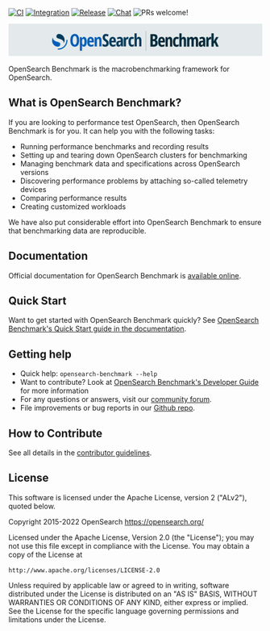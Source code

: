 [![CI](https://github.com/opensearch-project/opensearch-benchmark/actions/workflows/main.yml/badge.svg)](https://github.com/opensearch-project/opensearch-benchmark/actions/workflows/main.yml)
[![Integration](https://github.com/opensearch-project/opensearch-benchmark/actions/workflows/manual-integ.yml/badge.svg)](https://github.com/opensearch-project/opensearch-benchmark/actions/workflows/manual-integ.yml)
[![Release](https://github.com/opensearch-project/opensearch-benchmark/actions/workflows/release-drafter.yml/badge.svg)](https://github.com/opensearch-project/opensearch-benchmark/actions/workflows/release-drafter.yml)
[![Chat](https://img.shields.io/badge/chat-on%21forums-blue)](https://forum.opensearch.org/categories)
![PRs welcome!](https://img.shields.io/badge/PRs-welcome!-success)

<img src="https://github.com/opensearch-project/opensearch-benchmark/blob/main/opensearch_benchmark.png?raw=true"  height="64px" alt="OpenSearch Benchmark">

OpenSearch Benchmark is the macrobenchmarking framework for OpenSearch.

What is OpenSearch Benchmark?
-----------------------------

If you are looking to performance test OpenSearch, then OpenSearch Benchmark is for you. It can help you with the following tasks:

* Running performance benchmarks and recording results
* Setting up and tearing down OpenSearch clusters for benchmarking
* Managing benchmark data and specifications across OpenSearch versions
* Discovering performance problems by attaching so-called telemetry devices
* Comparing performance results
* Creating customized workloads

We have also put considerable effort into OpenSearch Benchmark to ensure that benchmarking data are reproducible.

Documentation
-------------

Official documentation for OpenSearch Benchmark is [available online](https://opensearch.org/docs/latest/benchmark/index/).

Quick Start
-----------

Want to get started with OpenSearch Benchmark quickly? See [OpenSearch Benchmark's Quick Start guide in the documentation](https://opensearch.org/docs/latest/benchmark/index/).

Getting help
------------

* Quick help: ``opensearch-benchmark --help``
* Want to contribute? Look at [OpenSearch Benchmark's Developer Guide](<https://github.com/opensearch-project/OpenSearch-Benchmark/blob/main/DEVELOPER_GUIDE.md>) for more information
* For any questions or answers, visit our [community forum](<https://discuss.opendistrocommunity.dev/>).
* File improvements or bug reports in our [Github repo](<https://github.com/opensearch-project/OpenSearch-Benchmark/issues>).

How to Contribute
-----------------

See all details in the [contributor guidelines](<https://github.com/opensearch-project/OpenSearch-Benchmark/blob/main/CONTRIBUTING.md>).

License
-------

This software is licensed under the Apache License, version 2 ("ALv2"), quoted below.

Copyright 2015-2022 OpenSearch <https://opensearch.org/>

Licensed under the Apache License, Version 2.0 (the "License"); you may not
use this file except in compliance with the License. You may obtain a copy of
the License at

    http://www.apache.org/licenses/LICENSE-2.0

Unless required by applicable law or agreed to in writing, software
distributed under the License is distributed on an "AS IS" BASIS, WITHOUT
WARRANTIES OR CONDITIONS OF ANY KIND, either express or implied. See the
License for the specific language governing permissions and limitations under
the License.
